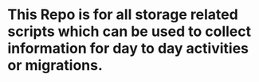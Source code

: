 # This Repo is for all storage related scripts which can be used to collect information for day to day activities or migrations.
